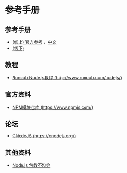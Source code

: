 # 参考手册

## 参考手册

- [(线上) 官方参考](https://nodejs.org/api/) ，[中文](http://nodejs.cn/api/)
- [(线下)]()


## 教程

- [Runoob Node.js教程 (http://www.runoob.com/nodejs/)](http://www.runoob.com/nodejs/nodejs-tutorial.html)


## 官方资料

- [NPM模块仓库 (https://www.npmjs.com/)](https://www.npmjs.com/)


## 论坛

- [CNodeJS (https://cnodejs.org/)](https://cnodejs.org/)

## 其他资料

- [Node.js 包教不包会](https://github.com/alsotang/node-lessons)

